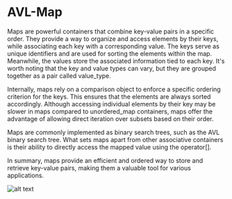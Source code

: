 # AVL-Map
Maps are powerful containers that combine key-value pairs in a specific order. They provide a way to organize and access elements by their keys, while associating each key with a corresponding value. The keys serve as unique identifiers and are used for sorting the elements within the map. Meanwhile, the values store the associated information tied to each key. It's worth noting that the key and value types can vary, but they are grouped together as a pair called value_type.

Internally, maps rely on a comparison object to enforce a specific ordering criterion for the keys. This ensures that the elements are always sorted accordingly. Although accessing individual elements by their key may be slower in maps compared to unordered_map containers, maps offer the advantage of allowing direct iteration over subsets based on their order.

Maps are commonly implemented as binary search trees, such as the AVL binary search tree. What sets maps apart from other associative containers is their ability to directly access the mapped value using the operator[].

In summary, maps provide an efficient and ordered way to store and retrieve key-value pairs, making them a valuable tool for various applications.


![alt text]([http://url/to/img.png](https://ibb.co/fDgkZFb)https://ibb.co/fDgkZFb)
